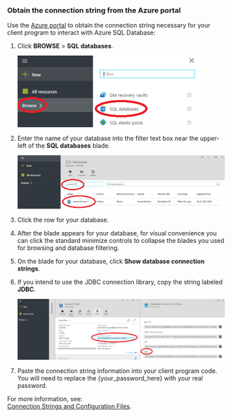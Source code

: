 <!--
../includes/sql-database-include-connection-string-20-portalshots.md

Latest Freshness check:  2015-09-02 , GeneMi.

## Connection string
-->


### Obtain the connection string from the Azure portal
Use the [Azure portal](https://portal.azure.cn/) to obtain the connection string necessary for your client program to interact with Azure SQL Database:

1. Click **BROWSE** > **SQL databases**.
   
    ![Select SQL][1-select-sql]
2. Enter the name of your database into the filter text box near the upper-left of the **SQL databases** blade.
   
    ![Select Database][2-select-database]
3. Click the row for your database.
4. After the blade appears for your database, for visual convenience you can click the standard minimize controls to collapse the blades  you used for browsing and database filtering.
5. On the blade for your database, click **Show database connection strings**.
6. If you intend to use the JDBC connection library, copy the string labeled **JDBC**.
   
    ![Copy the JDBC connection string for your database][3-get-connection-string]
7. Paste the connection string information into your client program code.  You will need to replace the {your_password_here} with your real password.



For more information, see:<br/>[Connection Strings and Configuration Files](https://msdn.microsoft.com/zh-cn/library/ms378428.aspx).

<!-- Image references. -->

[1-select-sql]: ./media/sql-database-include-connection-string-20-portalshots/connection-string-select-sql.png


[2-select-database]: ./media/sql-database-include-connection-string-20-portalshots/connection-string-select-database.PNG

[3-get-connection-string]: ./media/sql-database-include-connection-string-20-portalshots/connection-string-jdbc.PNG


<!--
These three includes/ files are a sequenced set, but you can pick and choose:

../includes/sql-database-include-connection-string-20-portalshots.md
../includes/sql-database-include-connection-string-30-compare.md
../includes/sql-database-include-connection-string-40-config.md
-->
